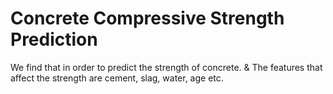 # Concrete Compressive Strength Prediction
 We find that in order to predict the strength of concrete. & The features that affect the strength are cement, slag, water, age etc.
